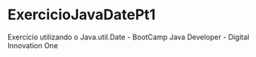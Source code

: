 # ExercicioJavaDatePt1
Exercício utilizando o Java.util.Date - BootCamp Java Developer - Digital Innovation One

